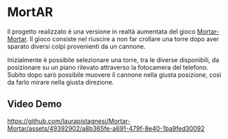 
# MortAR
Il progetto realizzato è una versione in realtà aumentata del gioco [Mortar-Mortar](https://github.com/alexxdediu/Mortar-Mortar-GGJ2020). Il gioco consiste nel riuscire a non far crollare una torre dopo aver sparato diversi colpi provenienti da un cannone. 

Inizialmente è possibile selezionare una torre, tra le diverse disponibili, da posizionare su un piano rilevato attraverso la fotocamera del telefono. Subito dopo sarò possibile muovere il cannone nella giusta posizione, così da farlo mirare nella giusta direzione.

## Video Demo

https://github.com/laurapistagnesi/Mortar-Mortar/assets/49392902/a8b365fe-a691-479f-8e40-1ba9fed30092

